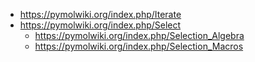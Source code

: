 - https://pymolwiki.org/index.php/Iterate
- https://pymolwiki.org/index.php/Select
    - https://pymolwiki.org/index.php/Selection_Algebra
    - https://pymolwiki.org/index.php/Selection_Macros

